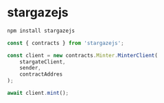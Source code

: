 # stargazejs

```sh
npm install stargazejs
```

```js
const { contracts } from 'stargazejs';

const client = new contracts.Minter.MinterClient(
    stargateClient,
    sender,
    contractAddres
);

await client.mint();
```
